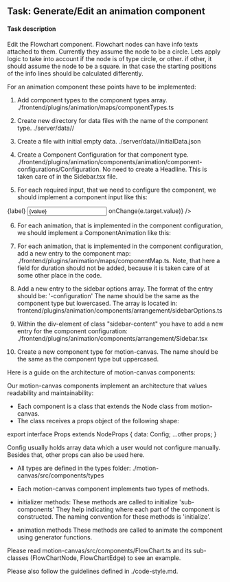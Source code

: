 ## Task: Generate/Edit an animation component

#### Task description

Edit the Flowchart component.
Flowchart nodes can have info texts attached to them.
Currently they assume the node to be a circle. 
Lets apply logic to take into account if the node is of type circle, or other.
if other, it should assume the node to be a square.
in that case the starting positions of the info lines should be calculated differently.


For an animation component these points have to be implemented:

1) Add component types to the component types array.
./frontend/plugins/animation/maps/componentTypes.ts

2) Create new directory for data files with the name of the component type.
./server/data/<componentType>/

3) Create a file with initial empty data.
./server/data/<componentType>/initialData.json

4) Create a Component Configuration for that component type.
./frontend/plugins/animation/components/animation/component-configurations/<componentType>Configuration.
No need to create a Headline. This is taken care of in the Sidebar.tsx file.

5) For each required input, that we need to configure the component, we should implement a component input like this:

<div className="input-group">
  <span>{label}</span>
  <input type="text" value={value} onChange={(e) => onChange(e.target.value)} />
</div>

6) For each animation, that is implemented in the component configuration, we should implement a ComponentAnimation like this:
<ComponentAnimation label="fadeIn" type="table" method="fadeIn" />


7) For each animation, that is implemented in the component configuration, add a new entry to the component map: ./frontend/plugins/animation/maps/componentMap.ts. Note, that here a field for duration should not be added, because it is taken care of at some other place in the code.

8) Add a new entry to the sidebar options array.
The format of the entry should be: '<name>-configuration'
The name should be the same as the component type but lowercased.
The array is located in: frontend/plugins/animation/components/arrangement/sidebarOptions.ts

9) Within the div-element of class "sidebar-content" you have to add a new entry for the component configuration:
./frontend/plugins/animation/components/arrangement/Sidebar.tsx

10) Create a new component type for motion-canvas. The name should be the same as the component type but uppercased.

Here is a guide on the architecture of motion-canvas components:

Our motion-canvas components implement an architecture that values readability and maintainability:

- Each component is a class that extends the Node class from motion-canvas.
- The class receives a props object of the following shape:

export interface <ComponentName>Props extends NodeProps {
  data: <ComponentName>Config;
  ...other props;
}

<ComponentName>Config usually holds array data which a user would not configure manually.
Besides that, other props can also be used here.

- All types are defined in the types folder:
./motion-canvas/src/components/types

- Each motion-canvas component implements two types of methods.
- initializer methods:
  These methods are called to initialize 'sub-components' They help indicating where each part of the component is constructed.
  The naming convention for these methods is 'initialize<SubComponentName>'.
- animation methods
  These methods are called to animate the component using generator functions.

Please read motion-canvas/src/components/FlowChart.ts and its sub-classes (FlowChartNode, FlowChartEdge) to see an example.

Please also follow the guidelines defined in ./code-style.md.

